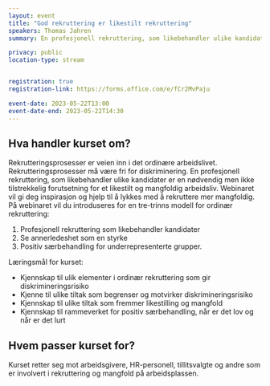 ```yaml
---
layout: event
title: "God rekruttering er likestilt rekruttering"
speakers: Thomas Jahren
summary: En profesjonell rekruttering, som likebehandler ulike kandidater er en nødvendig forutsetning for et likestilt og mangfoldig arbeidsliv.

privacy: public
location-type: stream


registration: true
registration-link: https://forms.office.com/e/fCr2MvPaju

event-date: 2023-05-22T13:00
event-date-end: 2023-05-22T14:30
---
```

## Hva handler kurset om?
Rekrutteringsprosesser er veien inn i det ordinære arbeidslivet. Rekrutteringsprosesser må være fri for diskriminering. En profesjonell rekruttering, som likebehandler ulike kandidater er en nødvendig men ikke tilstrekkelig forutsetning for et likestilt og mangfoldig arbeidsliv. Webinaret vil gi deg inspirasjon og hjelp til å lykkes med å rekruttere mer mangfoldig.  
På webinaret vil du introduseres for en tre-trinns modell for ordinær rekruttering: 
1. Profesjonell rekruttering som likebehandler kandidater 
2. Se annerledeshet som en styrke 
3. Positiv særbehandling for underrepresenterte grupper. 

Læringsmål for kurset:
- Kjennskap til ulik elementer i ordinær rekruttering som gir diskrimineringsrisiko 
- Kjenne til ulike tiltak som begrenser og motvirker diskrimineringsrisiko 
- Kjennskap til ulike tiltak som fremmer likestilling og mangfold 
- Kjennskap til rammeverket for positiv særbehandling, når er det lov og når er det lurt 

## Hvem passer kurset for?
Kurset retter seg mot arbeidsgivere, HR-personell, tillitsvalgte og andre som er involvert i rekruttering og mangfold på arbeidsplassen.

